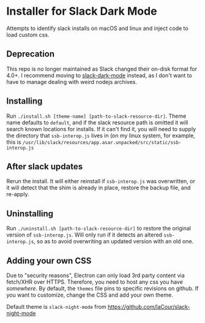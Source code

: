 # Installer for Slack Dark Mode

Attempts to identify slack installs on macOS and linux and inject code to load custom css.

## Deprecation

This repo is no longer maintained as Slack changed their on-disk format for 4.0+.  I recommend moving to [slack-dark-mode](https://github.com/LanikSJ/slack-dark-mode) instead, as I don't want to have to manage dealing with weird nodejs archives.

## Installing

Run `./install.sh [theme-name] [path-to-slack-resource-dir]`.  Theme name defaults to `default`, and if the slack resource path is omitted it will search known locations for installs.  If it can't find it, you will need to supply the directory that `ssb-interop.js` lives in (on my linux system, for example, this is `/usr/lib/slack/resources/app.asar.unpacked/src/static/ssb-interop.js`

## After slack updates

Rerun the install.  It will either reinstall if `ssb-interop.js` was overwritten, or it will detect that the shim is already in place, restore the backup file, and re-apply.

## Uninstalling

Run `./uninstall.sh [path-to-slack-resource-dir]` to restore the original version of `ssb-interop.js`.  Will only run if it detects an altered `ssb-interop.js`, so as to avoid overwriting an updated version with an old one.

## Adding your own CSS

Due to "security reasons", Electron can only load 3rd party content via fetch/XHR over HTTPS.  Therefore, you need to host any css you have *somewhere*.  By default, the `themes` file pins to specific revisions on github.  If you want to customize, change the CSS and add your own theme.


Default theme is `slack-night-mode` from https://github.com/laCour/slack-night-mode
